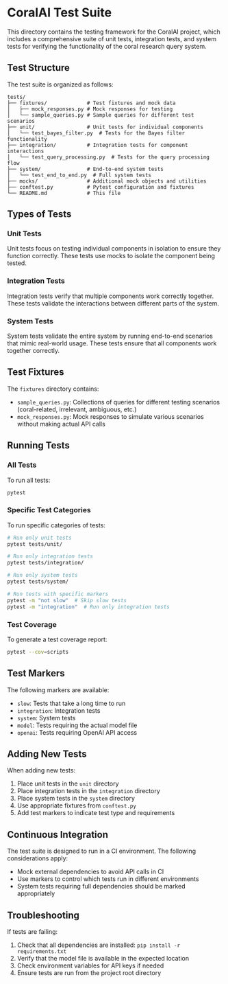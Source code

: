 # CoralAI Test Suite

This directory contains the testing framework for the CoralAI project, which includes a comprehensive suite of unit tests, integration tests, and system tests for verifying the functionality of the coral research query system.

## Test Structure

The test suite is organized as follows:

```
tests/
├── fixtures/             # Test fixtures and mock data
│   ├── mock_responses.py # Mock responses for testing
│   └── sample_queries.py # Sample queries for different test scenarios
├── unit/                 # Unit tests for individual components
│   └── test_bayes_filter.py  # Tests for the Bayes filter functionality
├── integration/          # Integration tests for component interactions
│   └── test_query_processing.py  # Tests for the query processing flow
├── system/               # End-to-end system tests
│   └── test_end_to_end.py  # Full system tests
├── mocks/                # Additional mock objects and utilities
├── conftest.py           # Pytest configuration and fixtures
└── README.md             # This file
```

## Types of Tests

### Unit Tests
Unit tests focus on testing individual components in isolation to ensure they function correctly. These tests use mocks to isolate the component being tested.

### Integration Tests
Integration tests verify that multiple components work correctly together. These tests validate the interactions between different parts of the system.

### System Tests
System tests validate the entire system by running end-to-end scenarios that mimic real-world usage. These tests ensure that all components work together correctly.

## Test Fixtures

The `fixtures` directory contains:

- `sample_queries.py`: Collections of queries for different testing scenarios (coral-related, irrelevant, ambiguous, etc.)
- `mock_responses.py`: Mock responses to simulate various scenarios without making actual API calls

## Running Tests

### All Tests

To run all tests:

```bash
pytest
```

### Specific Test Categories

To run specific categories of tests:

```bash
# Run only unit tests
pytest tests/unit/

# Run only integration tests
pytest tests/integration/

# Run only system tests
pytest tests/system/

# Run tests with specific markers
pytest -m "not slow"  # Skip slow tests
pytest -m "integration"  # Run only integration tests
```

### Test Coverage

To generate a test coverage report:

```bash
pytest --cov=scripts
```

## Test Markers

The following markers are available:

- `slow`: Tests that take a long time to run
- `integration`: Integration tests
- `system`: System tests
- `model`: Tests requiring the actual model file
- `openai`: Tests requiring OpenAI API access

## Adding New Tests

When adding new tests:

1. Place unit tests in the `unit` directory
2. Place integration tests in the `integration` directory
3. Place system tests in the `system` directory
4. Use appropriate fixtures from `conftest.py`
5. Add test markers to indicate test type and requirements

## Continuous Integration

The test suite is designed to run in a CI environment. The following considerations apply:

- Mock external dependencies to avoid API calls in CI
- Use markers to control which tests run in different environments
- System tests requiring full dependencies should be marked appropriately

## Troubleshooting

If tests are failing:

1. Check that all dependencies are installed: `pip install -r requirements.txt`
2. Verify that the model file is available in the expected location
3. Check environment variables for API keys if needed
4. Ensure tests are run from the project root directory 